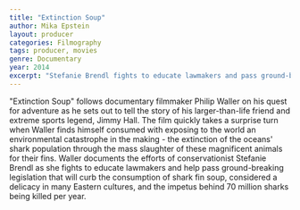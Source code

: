 ```yaml
---
title: "Extinction Soup"
author: Mika Epstein
layout: producer
categories: Filmography
tags: producer, movies
genre: Documentary
year: 2014
excerpt: "Stefanie Brendl fights to educate lawmakers and pass ground-breaking legislation to curb the consumption of shark fin soup."
---
```


"Extinction Soup" follows documentary filmmaker Philip Waller on his quest for adventure as he sets out to tell the story of his larger-than-life friend and extreme sports legend, Jimmy Hall. The film quickly takes a surprise turn when Waller finds himself consumed with exposing to the world an environmental catastrophe in the making - the extinction of the oceans' shark population through the mass slaughter of these magnificent animals for their fins. Waller documents the efforts of conservationist Stefanie Brendl as she fights to educate lawmakers and help pass ground-breaking legislation that will curb the consumption of shark fin soup, considered a delicacy in many Eastern cultures, and the impetus behind 70 million sharks being killed per year.